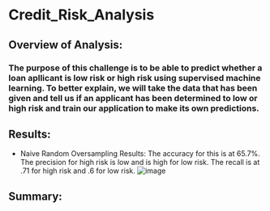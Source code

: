 # Credit_Risk_Analysis
## Overview of Analysis:
### The purpose of this challenge is to be able to predict whether a loan apllicant is low risk or high risk using supervised machine learning. To better explain, we will take the data that has been given and tell us if an applicant has been determined to low or high risk and train our application to make its own predictions.
## Results:
* Naive Random Oversampling Results: The accuracy for this is at 65.7%. The precision for high risk is low and is high for low risk. The recall is at .71 for high risk and .6 for low risk.
![image](https://user-images.githubusercontent.com/112527054/212568275-2c4556bf-8355-49db-8493-e6ccb4d4e85b.png)

## Summary:
###
